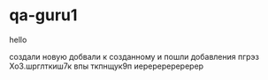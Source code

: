 # qa-guru1

hello

создали новую
добвали к созданному
и пошли добавления
пгрэз ХоЗ.шрглткиш7к
впы ткпнщук9п 
иеререререререр